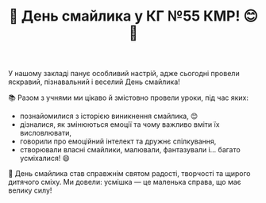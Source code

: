﻿---
title: 🎉 День смайлика у КГ №55 КМР! 😊🎨
---

У нашому закладі панує особливий настрій, адже сьогодні провели яскравий, пізнавальний і веселий День смайлика!

📚 Разом з учнями ми цікаво й змістовно провели уроки, під час яких:

- познайомилися з історією виникнення смайлика, 😊
- дізналися, як змінюються емоції та чому важливо вміти їх висловлювати,
- говорили про емоційний інтелект та дружнє спілкування,
- створювали власні смайлики, малювали, фантазували і... багато усміхалися! 😄

💛 День смайлика став справжнім святом радості, творчості та щирого дитячого сміху. Ми довели: усмішка — це маленька справа, що має велику силу!

<slideshow />